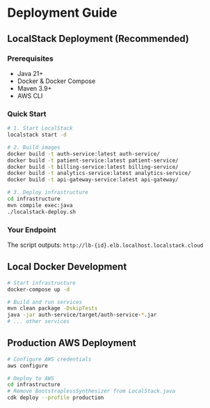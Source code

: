 # Deployment Guide

## LocalStack Deployment (Recommended)

### Prerequisites

- Java 21+
- Docker & Docker Compose
- Maven 3.9+
- AWS CLI

### Quick Start

```bash
# 1. Start LocalStack
localstack start -d

# 2. Build images
docker build -t auth-service:latest auth-service/
docker build -t patient-service:latest patient-service/
docker build -t billing-service:latest billing-service/
docker build -t analytics-service:latest analytics-service/
docker build -t api-gateway-service:latest api-gateway/

# 3. Deploy infrastructure
cd infrastructure
mvn compile exec:java
./localstack-deploy.sh
```

### Your Endpoint

The script outputs: `http://lb-{id}.elb.localhost.localstack.cloud`

## Local Docker Development

```bash
# Start infrastructure
docker-compose up -d

# Build and run services
mvn clean package -DskipTests
java -jar auth-service/target/auth-service-*.jar
# ... other services
```

## Production AWS Deployment

```bash
# Configure AWS credentials
aws configure

# Deploy to AWS
cd infrastructure
# Remove BootstraplessSynthesizer from LocalStack.java
cdk deploy --profile production
```
